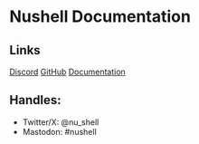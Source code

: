 # Nushell Documentation

## Links

[Discord](https://discord.gg/NtAbbGn)
[GitHub](https://github.com/nushell/nushell)
[Documentation](https://nushell.sh)

## Handles:

- Twitter/X: @nu_shell
- Mastodon: #nushell


